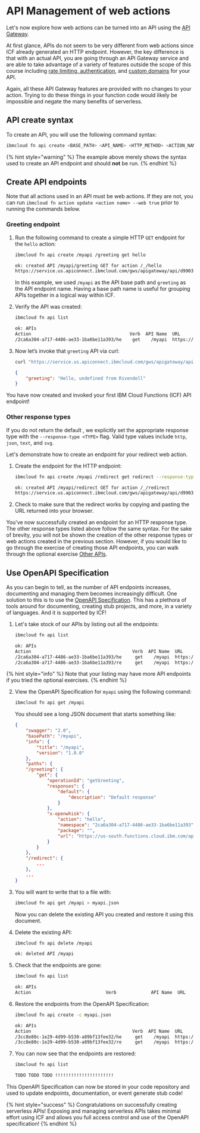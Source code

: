 <!--
#
# Licensed to the Apache Software Foundation (ASF) under one or more
# contributor license agreements.  See the NOTICE file distributed with
# this work for additional information regarding copyright ownership.
# The ASF licenses this file to You under the Apache License, Version 2.0
# (the "License"); you may not use this file except in compliance with
# the License.  You may obtain a copy of the License at
#
#     http://www.apache.org/licenses/LICENSE-2.0
#
# Unless required by applicable law or agreed to in writing, software
# distributed under the License is distributed on an "AS IS" BASIS,
# WITHOUT WARRANTIES OR CONDITIONS OF ANY KIND, either express or implied.
# See the License for the specific language governing permissions and
# limitations under the License.
#
-->

#  API Management of web actions

Let's now explore how web actions can be turned into an API using the [API Gateway](https://cloud.ibm.com/docs/openwhisk?topic=cloud-functions-apigateway).

At first glance, APIs do not seem to be very different from web actions since ICF already generated an HTTP endpoint. However, the key difference is that with an actual API, you are going through an API Gateway service and are able to take advantage of a variety of features outside the scope of this course including [rate limiting, authentication](https://cloud.ibm.com/docs/api-gateway?topic=api-gateway-create_api), and [custom domains](https://cloud.ibm.com/docs/api-gateway?topic=api-gateway-custom_endpoint) for your API.

Again, all these API Gateway features are provided with no changes to your action. Trying to do these things in your function code would likely be impossible and negate the many benefits of serverless.

## API create syntax

To create an API, you will use the following command syntax:

```bash
ibmcloud fn api create <BASE_PATH> <API_NAME> <HTTP_METHOD> <ACTION_NAME>
```

{% hint style="warning" %}
The example above merely shows the syntax used to create an API endpoint and should **not** be run.
{% endhint %}

## Create API endpoints

Note that all actions used in an API must be web actions. If they are not, you can run `ibmcloud fn action update <action name> --web true` prior to running the commands below.

### Greeting endpoint

1. Run the following command to create a simple HTTP `GET` endpoint for the `hello` action:

    ```bash
    ibmcloud fn api create /myapi /greeting get hello
    ```

    ```bash
    ok: created API /myapi/greeting GET for action /_/hello
    https://service.us.apiconnect.ibmcloud.com/gws/apigateway/api/d9903f40439f1a268b7dcbac42a389cdde605f3f3bef57f69789be6df438361e/myapi/greeting
    ```

    In this example, we used `/myapi` as the API base path and `greeting` as the API endpoint name. Having a base path name is useful for grouping APIs together in a logical way within ICF.

2. Verify the API was created:

    ```bash
    ibmcloud fn api list
    ```

    ```bash
    ok: APIs
    Action                                     Verb  API Name  URL
    /2ca6a304-a717-4486-ae33-1ba6be11a393/he    get    /myapi  https://service.us.apiconnect.ibmcloud.com/gws/apigateway/api/d9903f40439f1a268b7dcbac42a389cdde605f3f3bef57f69789be6df438361e/myapi/greeting
    ```

3. Now let’s invoke that `greeting` API via curl:

    ```bash
    curl "https://service.us.apiconnect.ibmcloud.com/gws/apigateway/api/d9903f40439f1a268b7dcbac42a389cdde605f3f3bef57f69789be6df438361e/myapi/greeting"
    ```

    ```json
    {
        "greeting": "Hello, undefined from Rivendell"
    }
    ```

You have now created and invoked your first IBM Cloud Functions (ICF) API endpoint!

### Other response types

If you do not return the default , we explicitly set the appropriate response type with the `--response-type <TYPE>` flag. Valid type values include `http`, `json`, `text`, and `svg`.

Let's demonstrate how to create an endpoint for your redirect web action.

1. Create the endpoint for the HTTP endpoint:

    ```bash
    ibmcloud fn api create /myapi /redirect get redirect --response-type http
    ```

    ```bash
    ok: created API /myapi/redirect GET for action /_/redirect
    https://service.us.apiconnect.ibmcloud.com/gws/apigateway/api/d9903f40439f1a268b7dcbac42a389cdde605f3f3bef57f69789be6df438361e/myapi/redirect
    ```

2. Check to make sure that the redirect works by copying and pasting the URL returned into your browser.

You’ve now successfully created an endpoint for an HTTP response type. The other response types listed above follow the same syntax. For the sake of brevity, you will not be shown the creation of the other response types or web actions created in the previous section. However, if you would like to go through the exercise of creating those API endpoints, you can walk through the optional exercise [Other APIs](other_apis.md).

## Use OpenAPI Specification

As you can begin to tell, as the number of API endpoints increases, documenting and managing them becomes increasingly difficult. One solution to this is to use the [OpenAPI Specification](https://swagger.io/specification/). This has a plethora of tools around for documenting, creating stub projects, and more, in a variety of languages. And it is supported by ICF!

1. Let's take stock of our APIs by listing out all the endpoints:

    ```bash
    ibmcloud fn api list
    ```

    ```bash
    ok: APIs
    Action                                      Verb  API Name  URL
    /2ca6a304-a717-4486-ae33-1ba6be11a393/he     get    /myapi  https://service.us.apiconnect.ibmcloud.com/gws/apigateway/api/d9903f40439f1a268b7dcbac42a389cdde605f3f3bef57f69789be6df438361e/myapi/greeting
    /2ca6a304-a717-4486-ae33-1ba6be11a393/re     get    /myapi  https://service.us.apiconnect.ibmcloud.com/gws/apigateway/api/d9903f40439f1a268b7dcbac42a389cdde605f3f3bef57f69789be6df438361e/myapi/redirect
    ```

{% hint style="info" %}
Note that your listing may have more API endpoints if you tried the optional exercises.
{% endhint %}

2. View the OpenAPI Specification for `myapi` using the following command:

    ```bash
    ibmcloud fn api get /myapi
    ```

    You should see a long JSON document that starts something like:

    ```json
    {
        "swagger": "2.0",
        "basePath": "/myapi",
        "info": {
            "title": "/myapi",
            "version": "1.0.0"
        },
        "paths": {
        "/greeting": {
            "get": {
                "operationId": "getGreeting",
                "responses": {
                    "default": {
                        "description": "Default response"
                    }
                },
                "x-openwhisk": {
                    "action": "hello",
                    "namespace": "2ca6a304-a717-4486-ae33-1ba6be11a393",
                    "package": "",
                    "url": "https://us-south.functions.cloud.ibm.com/api/v1/web/2ca6a304-a717-4486-ae33-1ba6be11a393/default/hello.json"
                }
            }
        },
        "/redirect": {
            ...
        },
        ...
    }
    ```

3. You will want to write that to a file with:

    ```bash
    ibmcloud fn api get /myapi > myapi.json
    ```

    Now you can delete the existing API you created and restore it using this document.

4. Delete the existing API:

    ```bash
    ibmcloud fn api delete /myapi
    ```

    ```bash
    ok: deleted API /myapi
    ```

5. Check that the endpoints are gone:

    ```bash
    ibmcloud fn api list
    ```

    ```bash
    ok: APIs
    Action                            Verb             API Name  URL
    ```

6. Restore the endpoints from the OpenAPI Specification:

    ```bash
    ibmcloud fn api create -c myapi.json
    ```

    ```bash
    ok: APIs
    Action                                      Verb  API Name  URL
    /3cc8e80c-1e29-4d99-b530-a89bf13fee32/he     get    /myapi  https://service.us.apiconnect.ibmcloud.com/gws/apigateway/api/d9903f40439f1a268b7dcbac42a389cdde605f3f3bef57f69789be6df438361e/myapi/greeting
    /3cc8e80c-1e29-4d99-b530-a89bf13fee32/re     get    /myapi  https://service.us.apiconnect.ibmcloud.com/gws/apigateway/api/d9903f40439f1a268b7dcbac42a389cdde605f3f3bef57f69789be6df438361e/myapi/redirect
    ```

7. You can now see that the endpoints are restored:

    ```bash
    ibmcloud fn api list
    ```

    ```bash
    TODO TODO TODO !!!!!!!!!!!!!!!!!!!!!!
    ```

This OpenAPI Specification can now be stored in your code repository and used to update endpoints, documentation, or event generate stub code!

{% hint style="success" %}
Congratulations on successfully creating serverless APIs! Exposing and managing serverless APIs takes minimal effort using ICF and allows you full access control and use of the OpenAPI specification!
{% endhint %}
